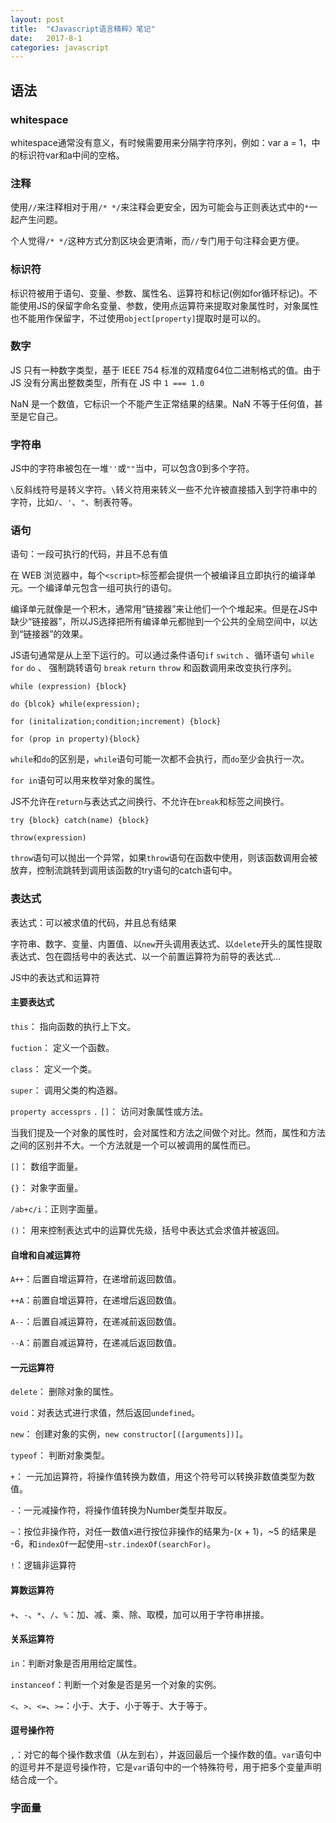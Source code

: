 ```yaml
---
layout: post
title:  "《Javascript语言精粹》笔记"
date:   2017-8-1
categories: javascript
---
```


## 语法

### whitespace

whitespace通常没有意义，有时候需要用来分隔字符序列，例如：var a = 1，中的标识符var和a中间的空格。

### 注释

使用`//`来注释相对于用`/* */`来注释会更安全，因为可能会与正则表达式中的`*`一起产生问题。

个人觉得`/* */`这种方式分割区块会更清晰，而`//`专门用于句注释会更方便。

### 标识符

标识符被用于语句、变量、参数、属性名、运算符和标记(例如for循环标记)。不能使用JS的保留字命名变量、参数，使用点运算符来提取对象属性时，对象属性也不能用作保留字，不过使用`object[property]`提取时是可以的。

### 数字

JS 只有一种数字类型，基于 IEEE 754 标准的双精度64位二进制格式的值。由于 JS 没有分离出整数类型，所有在 JS 中 `1 === 1.0`

NaN 是一个数值，它标识一个不能产生正常结果的结果。NaN 不等于任何值，甚至是它自己。

### 字符串

JS中的字符串被包在一堆`''`或`""`当中，可以包含0到多个字符。

`\`反斜线符号是转义字符。`\`转义符用来转义一些不允许被直接插入到字符串中的字符，比如`/`、`'`、`"`、制表符等。

### 语句

语句：一段可执行的代码，并且不总有值

在 WEB 浏览器中，每个`<script>`标签都会提供一个被编译且立即执行的编译单元。一个编译单元包含一组可执行的语句。

编译单元就像是一个积木，通常用“链接器”来让他们一个个堆起来。但是在JS中缺少“链接器”，所以JS选择把所有编译单元都抛到一个公共的全局空间中，以达到“链接器”的效果。

JS语句通常是从上至下运行的。可以通过条件语句`if` `switch` 、循环语句 `while` `for` `do` 、 强制跳转语句 `break` `return` `throw` 和函数调用来改变执行序列。 

`while (expression) {block}`

`do {blcok} while(expression);`

`for (initalization;condition;increment) {block}`

`for (prop in property){block}`

`while`和`do`的区别是，`while`语句可能一次都不会执行，而`do`至少会执行一次。

`for in`语句可以用来枚举对象的属性。

JS不允许在`return`与表达式之间换行、不允许在`break`和标签之间换行。

`try {block} catch(name) {block}`

`throw(expression)`

`throw`语句可以抛出一个异常，如果`throw`语句在函数中使用，则该函数调用会被放弃，控制流跳转到调用该函数的try语句的catch语句中。

### 表达式

表达式：可以被求值的代码，并且总有结果

字符串、数字、变量、内置值、以`new`开头调用表达式、以`delete`开头的属性提取表达式、包在圆括号中的表达式、以一个前置运算符为前导的表达式...

JS中的表达式和运算符

#### 主要表达式

`this`： 指向函数的执行上下文。

`fuction`： 定义一个函数。

`class`： 定义一个类。

`super`： 调用父类的构造器。

`property accessprs` `.` `[]`： 访问对象属性或方法。

当我们提及一个对象的属性时，会对属性和方法之间做个对比。然而，属性和方法之间的区别并不大。一个方法就是一个可以被调用的属性而已。

`[]`： 数组字面量。

`{}`： 对象字面量。

`/ab+c/i`：正则字面量。

`()`： 用来控制表达式中的运算优先级，括号中表达式会求值并被返回。

#### 自增和自减运算符

`A++`：后置自增运算符，在递增前返回数值。

`++A`：前置自增运算符，在递增后返回数值。

`A--`：后置自减运算符，在递减前返回数值。

`--A`：前置自减运算符，在递减后返回数值。

#### 一元运算符

`delete`： 删除对象的属性。

`void`：对表达式进行求值，然后返回`undefined`。

`new`： 创建对象的实例，`new constructor[([arguments])]`。

`typeof`： 判断对象类型。

`+`： 一元加运算符，将操作值转换为数值，用这个符号可以转换非数值类型为数值。

`-`：一元减操作符，将操作值转换为Number类型并取反。

`~`：按位非操作符，对任一数值x进行按位非操作的结果为-(x + 1)，~5 的结果是 -6，和`indexOf`一起使用`~str.indexOf(searchFor)`。

`!`：逻辑非运算符

#### 算数运算符

`+`、`-`、`*`、`/`、`%`：加、减、乘、除、取模，加可以用于字符串拼接。

#### 关系运算符

`in`：判断对象是否用用给定属性。

`instanceof`：判断一个对象是否是另一个对象的实例。

`<`、`>`、`<=`、`>=`：小于、大于、小于等于、大于等于。

#### 逗号操作符

`,`：对它的每个操作数求值（从左到右），并返回最后一个操作数的值。`var`语句中的逗号并不是逗号操作符，它是`var`语句中的一个特殊符号，用于把多个变量声明结合成一个。

### 字面量

